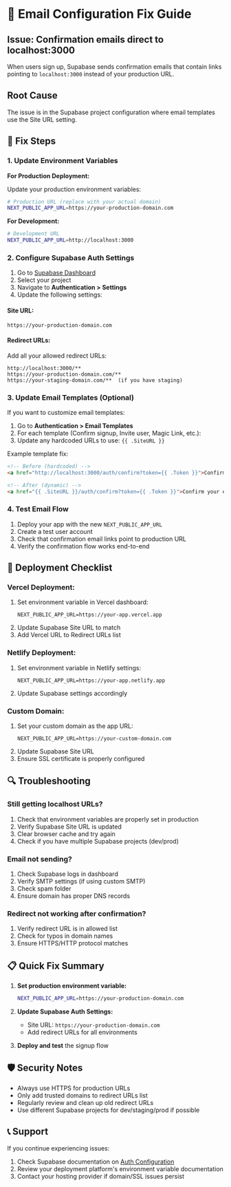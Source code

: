 # 📧 Email Configuration Fix Guide

## Issue: Confirmation emails direct to localhost:3000

When users sign up, Supabase sends confirmation emails that contain links pointing to `localhost:3000` instead of your production URL.

## Root Cause

The issue is in the Supabase project configuration where email templates use the Site URL setting.

## 🔧 Fix Steps

### 1. Update Environment Variables

**For Production Deployment:**

Update your production environment variables:

```bash
# Production URL (replace with your actual domain)
NEXT_PUBLIC_APP_URL=https://your-production-domain.com
```

**For Development:**

```bash
# Development URL
NEXT_PUBLIC_APP_URL=http://localhost:3000
```

### 2. Configure Supabase Auth Settings

1. Go to [Supabase Dashboard](https://supabase.com/dashboard)
2. Select your project
3. Navigate to **Authentication > Settings**
4. Update the following settings:

#### Site URL:

```
https://your-production-domain.com
```

#### Redirect URLs:

Add all your allowed redirect URLs:

```
http://localhost:3000/**
https://your-production-domain.com/**
https://your-staging-domain.com/**  (if you have staging)
```

### 3. Update Email Templates (Optional)

If you want to customize email templates:

1. Go to **Authentication > Email Templates**
2. For each template (Confirm signup, Invite user, Magic Link, etc.):
3. Update any hardcoded URLs to use: `{{ .SiteURL }}`

Example template fix:

```html
<!-- Before (hardcoded) -->
<a href="http://localhost:3000/auth/confirm?token={{ .Token }}">Confirm your email</a>

<!-- After (dynamic) -->
<a href="{{ .SiteURL }}/auth/confirm?token={{ .Token }}">Confirm your email</a>
```

### 4. Test Email Flow

1. Deploy your app with the new `NEXT_PUBLIC_APP_URL`
2. Create a test user account
3. Check that confirmation email links point to production URL
4. Verify the confirmation flow works end-to-end

## 🚀 Deployment Checklist

### Vercel Deployment:

1. Set environment variable in Vercel dashboard:
   ```
   NEXT_PUBLIC_APP_URL=https://your-app.vercel.app
   ```
2. Update Supabase Site URL to match
3. Add Vercel URL to Redirect URLs list

### Netlify Deployment:

1. Set environment variable in Netlify settings:
   ```
   NEXT_PUBLIC_APP_URL=https://your-app.netlify.app
   ```
2. Update Supabase settings accordingly

### Custom Domain:

1. Set your custom domain as the app URL:
   ```
   NEXT_PUBLIC_APP_URL=https://your-custom-domain.com
   ```
2. Update Supabase Site URL
3. Ensure SSL certificate is properly configured

## 🔍 Troubleshooting

### Still getting localhost URLs?

1. Check that environment variables are properly set in production
2. Verify Supabase Site URL is updated
3. Clear browser cache and try again
4. Check if you have multiple Supabase projects (dev/prod)

### Email not sending?

1. Check Supabase logs in dashboard
2. Verify SMTP settings (if using custom SMTP)
3. Check spam folder
4. Ensure domain has proper DNS records

### Redirect not working after confirmation?

1. Verify redirect URL is in allowed list
2. Check for typos in domain names
3. Ensure HTTPS/HTTP protocol matches

## 📋 Quick Fix Summary

1. **Set production environment variable:**

   ```bash
   NEXT_PUBLIC_APP_URL=https://your-production-domain.com
   ```

2. **Update Supabase Auth Settings:**
   - Site URL: `https://your-production-domain.com`
   - Add redirect URLs for all environments

3. **Deploy and test** the signup flow

## 🛡️ Security Notes

- Always use HTTPS for production URLs
- Only add trusted domains to redirect URLs list
- Regularly review and clean up old redirect URLs
- Use different Supabase projects for dev/staging/prod if possible

## 📞 Support

If you continue experiencing issues:

1. Check Supabase documentation on [Auth Configuration](https://supabase.com/docs/guides/auth/auth-deep-dive/auth-deep-dive)
2. Review your deployment platform's environment variable documentation
3. Contact your hosting provider if domain/SSL issues persist
